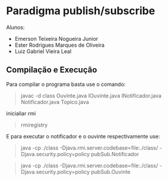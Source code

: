 # Paradigma publish/subscribe
Alunos:
- Emerson Teixeira Nogueira Junior
- Ester Rodrigues Marques de Oliveira
- Luiz Gabriel Vieira Leal

## Compilação e Execução
Para compilar o programa basta use o comando:
> javac -d class Ouvinte.java IOuvinte.java INotificador.java Notificador.java Topico.java

inicialiar rmi
> rmiregistry

E para executar o notificador e o ouvinte respectivamente use:

> java -cp ./class -Djava.rmi.server.codebase=file:./class/ -Djava.security.policy=policy pubSub.Notificador

> java -cp ./class -Djava.rmi.server.codebase=file:./class/ -Djava.security.policy=policy pubSub.Ouvinte
